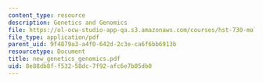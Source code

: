```yaml
---
content_type: resource
description: Genetics and Genomics
file: https://ol-ocw-studio-app-qa.s3.amazonaws.com/courses/hst-730-molecular-biology-for-the-auditory-system-fall-2002/8e88db8ff53258dc7f92afc6e7b05db0_new_genetics_genomics.pdf
file_type: application/pdf
parent_uid: 9f4879a3-a4f0-642d-2c3e-ca6f6bb6913b
resourcetype: Document
title: new_genetics_genomics.pdf
uid: 8e88db8f-f532-58dc-7f92-afc6e7b05db0
---
```

